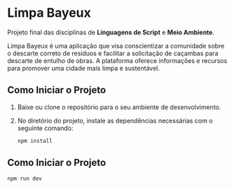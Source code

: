 # Limpa Bayeux

Projeto final das disciplinas de **Linguagens de Script** e **Meio Ambiente**.

Limpa Bayeux é uma aplicação que visa conscientizar a comunidade sobre o descarte correto de resíduos e facilitar a solicitação de caçambas para descarte de entulho de obras. A plataforma oferece informações e recursos para promover uma cidade mais limpa e sustentável.

## Como Iniciar o Projeto

1. Baixe ou clone o repositório para o seu ambiente de desenvolvimento.
2. No diretório do projeto, instale as dependências necessárias com o seguinte comando:

   ```bash
   npm install

## Como Iniciar o Projeto

   ```bash
   npm run dev
